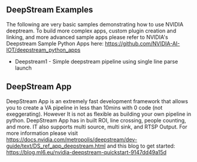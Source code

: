 ## DeepStream Examples
The following are very basic samples demonstrating how to use NVIDIA deeptream. To build more complex apps, custom plugin creation and linking, and more advanced sample apps please refer to NVIDIA's Deepstream Sample Python Apps here: https://github.com/NVIDIA-AI-IOT/deepstream_python_apps

* Deepstream1 - Simple deepstream pipeline using single line parse launch 

## DeepStream App
DeepStream App is an extremely fast development framework that allows you to create a VA pipeline in less than 10mins with 0 code (not exeggerating). However It is not as flexible as building your own pipeline in python. DeepStream App has in built ROI, line crossing, people counting, and more. IT also supports multi source, multi sink, and RTSP Output. For more information please visit https://docs.nvidia.com/metropolis/deepstream/dev-guide/text/DS_ref_app_deepstream.html and this blog to get started: https://blog.ml6.eu/nvidia-deepstream-quickstart-9147dd49a15d